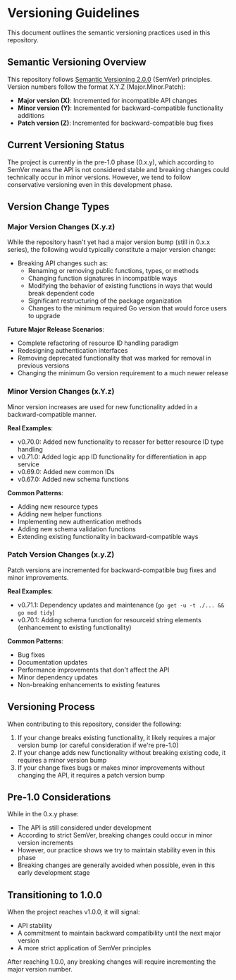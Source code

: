 # Versioning Guidelines

This document outlines the semantic versioning practices used in this repository.

## Semantic Versioning Overview

This repository follows [Semantic Versioning 2.0.0](https://semver.org/) (SemVer) principles. Version numbers follow the format X.Y.Z (Major.Minor.Patch):

- **Major version (X)**: Incremented for incompatible API changes
- **Minor version (Y)**: Incremented for backward-compatible functionality additions
- **Patch version (Z)**: Incremented for backward-compatible bug fixes

## Current Versioning Status

The project is currently in the pre-1.0 phase (0.x.y), which according to SemVer means the API is not considered stable and breaking changes could technically occur in minor versions. However, we tend to follow conservative versioning even in this development phase.

## Version Change Types

### Major Version Changes (X.y.z)

While the repository hasn't yet had a major version bump (still in 0.x.x series), the following would typically constitute a major version change:

- Breaking API changes such as:
  - Renaming or removing public functions, types, or methods
  - Changing function signatures in incompatible ways
  - Modifying the behavior of existing functions in ways that would break dependent code
  - Significant restructuring of the package organization
  - Changes to the minimum required Go version that would force users to upgrade

**Future Major Release Scenarios**:
- Complete refactoring of resource ID handling paradigm
- Redesigning authentication interfaces
- Removing deprecated functionality that was marked for removal in previous versions
- Changing the minimum Go version requirement to a much newer release

### Minor Version Changes (x.Y.z)

Minor version increases are used for new functionality added in a backward-compatible manner.

**Real Examples**:
- v0.70.0: Added new functionality to recaser for better resource ID type handling
- v0.71.0: Added logic app ID functionality for differentiation in app service
- v0.69.0: Added new common IDs
- v0.67.0: Added new schema functions

**Common Patterns**:
- Adding new resource types
- Adding new helper functions
- Implementing new authentication methods
- Adding new schema validation functions
- Extending existing functionality in backward-compatible ways

### Patch Version Changes (x.y.Z)

Patch versions are incremented for backward-compatible bug fixes and minor improvements.

**Real Examples**:
- v0.71.1: Dependency updates and maintenance (`go get -u -t ./... && go mod tidy`)
- v0.70.1: Adding schema function for resourceid string elements (enhancement to existing functionality)

**Common Patterns**:
- Bug fixes
- Documentation updates
- Performance improvements that don't affect the API
- Minor dependency updates
- Non-breaking enhancements to existing features

## Versioning Process

When contributing to this repository, consider the following:

1. If your change breaks existing functionality, it likely requires a major version bump (or careful consideration if we're pre-1.0)
2. If your change adds new functionality without breaking existing code, it requires a minor version bump
3. If your change fixes bugs or makes minor improvements without changing the API, it requires a patch version bump

## Pre-1.0 Considerations

While in the 0.x.y phase:

- The API is still considered under development
- According to strict SemVer, breaking changes could occur in minor version increments
- However, our practice shows we try to maintain stability even in this phase
- Breaking changes are generally avoided when possible, even in this early development stage

## Transitioning to 1.0.0

When the project reaches v1.0.0, it will signal:

- API stability
- A commitment to maintain backward compatibility until the next major version
- A more strict application of SemVer principles

After reaching 1.0.0, any breaking changes will require incrementing the major version number.
